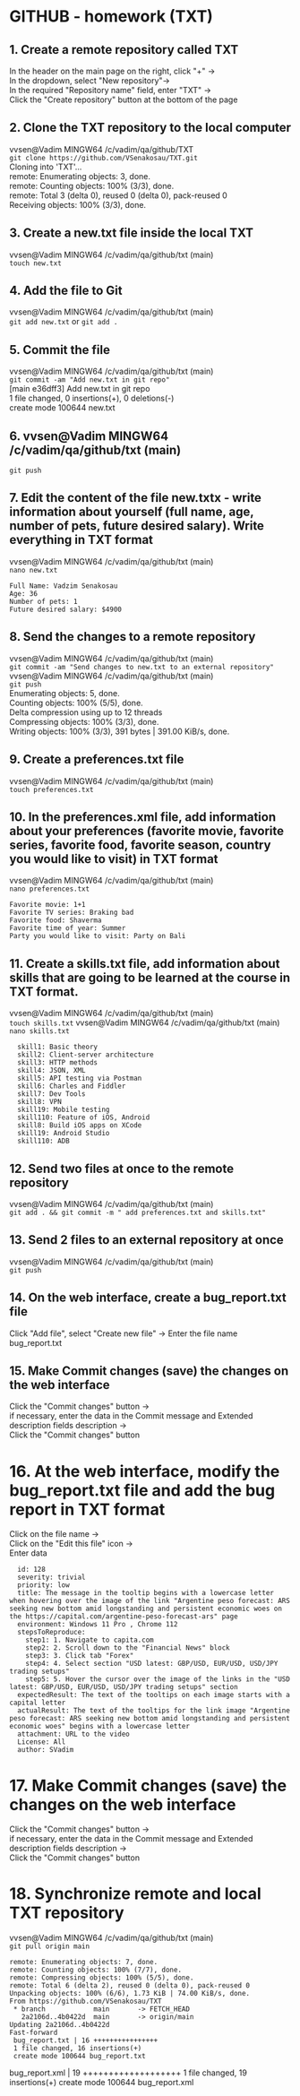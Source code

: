 # GITHUB - homework (TXT)   
## 1. Create a remote repository called TXT
In the header on the main page on the right, click "+" ->   
In the dropdown, select "New repository"->   
In the required "Repository name" field, enter "TXT" ->   
Click the "Create repository" button at the bottom of the page   
## 2. Clone the TXT repository to the local computer
vvsen@Vadim MINGW64 /c/vadim/qa/github/TXT  
`git clone https://github.com/VSenakosau/TXT.git`   
Cloning into 'TXT'...   
remote: Enumerating objects: 3, done.   
remote: Counting objects: 100% (3/3), done.   
remote: Total 3 (delta 0), reused 0 (delta 0), pack-reused 0   
Receiving objects: 100% (3/3), done.   
## 3. Create a new.txt file inside the local TXT
vvsen@Vadim MINGW64 /c/vadim/qa/github/txt (main)   
`touch new.txt`
## 4. Add the file to Git
vvsen@Vadim MINGW64 /c/vadim/qa/github/txt (main)   
`git add new.txt` or `git add .`   
## 5. Commit the file
vvsen@Vadim MINGW64 /c/vadim/qa/github/txt (main)   
`git commit -am "Add new.txt in git repo"`   
[main e36dff3] Add new.txt in git repo   
 1 file changed, 0 insertions(+), 0 deletions(-)   
 create mode 100644 new.txt   
## 6. vvsen@Vadim MINGW64 /c/vadim/qa/github/txt (main)   
`git push`
## 7. Edit the content of the file new.txtx - write information about yourself (full name, age, number of pets, future desired salary). Write everything in TXT format
vvsen@Vadim MINGW64 /c/vadim/qa/github/txt (main)   
`nano new.txt`   
```
Full Name: Vadzim Senakosau
Age: 36
Number of pets: 1
Future desired salary: $4900
```
## 8. Send the changes to a remote repository
vvsen@Vadim MINGW64 /c/vadim/qa/github/txt (main)   
`git commit -am "Send changes to new.txt to an external repository"`   
vvsen@Vadim MINGW64 /c/vadim/qa/github/txt (main)   
`git push`   
Enumerating objects: 5, done.   
Counting objects: 100% (5/5), done.   
Delta compression using up to 12 threads   
Compressing objects: 100% (3/3), done.   
Writing objects: 100% (3/3), 391 bytes | 391.00 KiB/s, done.   
## 9. Create a preferences.txt file
vvsen@Vadim MINGW64 /c/vadim/qa/github/txt (main)   
`touch preferences.txt`   
## 10. In the preferences.xml file, add information about your preferences (favorite movie, favorite series, favorite food, favorite season, country you would like to visit) in TXT format
vvsen@Vadim MINGW64 /c/vadim/qa/github/txt (main)   
`nano preferences.txt`
```
Favorite movie: 1+1
Favorite TV series: Braking bad
Favorite food: Shaverma
Favorite time of year: Summer
Party you would like to visit: Party on Bali
```
## 11. Create a skills.txt file, add information about skills that are going to be learned at the course in TXT format.
vvsen@Vadim MINGW64 /c/vadim/qa/github/txt (main)   
`touch skills.txt`
vvsen@Vadim MINGW64 /c/vadim/qa/github/txt (main)   
`nano skills.txt`   
```
  skill1: Basic theory
  skill2: Client-server architecture
  skill3: HTTP methods
  skill4: JSON, XML
  skill5: API testing via Postman
  skill6: Charles and Fiddler
  skill7: Dev Tools
  skill8: VPN
  skill19: Mobile testing
  skill110: Feature of iOS, Android
  skill8: Build iOS apps on XCode
  skill19: Android Studio
  skill110: ADB
```
## 12. Send two files at once to the remote repository
vvsen@Vadim MINGW64 /c/vadim/qa/github/txt (main)   
`git add . && git commit -m " add preferences.txt and skills.txt"`      
## 13. Send 2 files to an external repository at once
vvsen@Vadim MINGW64 /c/vadim/qa/github/txt (main)   
`git push`
## 14. On the web interface, create a bug_report.txt file   
Click "Add file", select "Create new file" -> Enter the file name bug_report.txt   
## 15. Make Commit changes (save) the changes on the web interface
Click the "Commit changes" button ->     
if necessary, enter the data in the Commit message and Extended description fields description ->   
Click the "Commit changes" button   
# 16. At the web interface, modify the bug_report.txt file and add the bug report in TXT format
Click on the file name ->      
Click on the "Edit this file" icon ->      
Enter data      
```
  id: 128
  severity: trivial
  priority: low
  title: The message in the tooltip begins with a lowercase letter when hovering over the image of the link "Argentine peso forecast: ARS seeking new bottom amid longstanding and persistent economic woes on the https://capital.com/argentine-peso-forecast-ars" page
  environment: Windows 11 Pro , Chrome 112
  stepsToReproduce:
    step1: 1. Navigate to capita.com
    step2: 2. Scroll down to the "Financial News" block
    step3: 3. Click tab "Forex"
    step4: 4. Select section "USD latest: GBP/USD, EUR/USD, USD/JPY trading setups"
    step5: 5. Hover the cursor over the image of the links in the "USD latest: GBP/USD, EUR/USD, USD/JPY trading setups" section
  expectedResult: The text of the tooltips on each image starts with a capital letter
  actualResult: The text of the tooltips for the link image "Argentine peso forecast: ARS seeking new bottom amid longstanding and persistent economic woes" begins with a lowercase letter
  attachment: URL to the video
  License: All
  author: SVadim
```
# 17. Make Commit changes (save) the changes on the web interface
Click the "Commit changes" button ->        
if necessary, enter the data in the Commit message and Extended description fields description ->      
Click the "Commit changes" button   
# 18. Synchronize remote and local TXT repository   
vvsen@Vadim MINGW64 /c/vadim/qa/github/txt (main)   
`git pull origin main` 
```
remote: Enumerating objects: 7, done.   
remote: Counting objects: 100% (7/7), done.   
remote: Compressing objects: 100% (5/5), done.   
remote: Total 6 (delta 2), reused 0 (delta 0), pack-reused 0   
Unpacking objects: 100% (6/6), 1.73 KiB | 74.00 KiB/s, done.   
From https://github.com/VSenakosau/TXT   
 * branch            main       -> FETCH_HEAD
   2a2106d..4b0422d  main       -> origin/main
Updating 2a2106d..4b0422d
Fast-forward
 bug_report.txt | 16 ++++++++++++++++
 1 file changed, 16 insertions(+)
 create mode 100644 bug_report.txt
```

 bug_report.xml | 19 +++++++++++++++++++
 1 file changed, 19 insertions(+)
 create mode 100644 bug_report.xml
